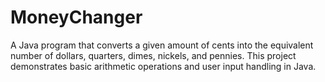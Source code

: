 # MoneyChanger
A Java program that converts a given amount of cents into the equivalent number of dollars, quarters, dimes, nickels, and pennies. This project demonstrates basic arithmetic operations and user input handling in Java.
